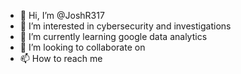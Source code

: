 - 👋 Hi, I’m @JoshR317
- 👀 I’m interested in cybersecurity and investigations
- 🌱 I’m currently learning google data analytics
- 💞️ I’m looking to collaborate on 
- 📫 How to reach me
<!---
JoshR317/JoshR317 is a ✨ special ✨ repository because its `README.md` (this file) appears on your GitHub profile.
You can click the Preview link to take a look at your changes.
--->
